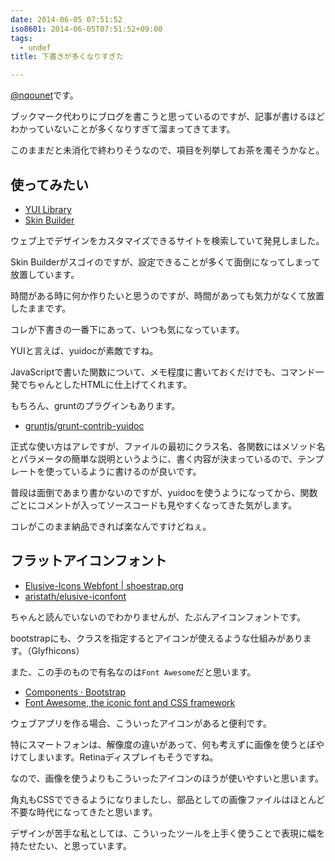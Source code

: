 ```yaml
---
date: 2014-06-05 07:51:52
iso8601: 2014-06-05T07:51:52+09:00
tags:
  - undef
title: 下書きが多くなりすぎた

---
```


<p><a href="https://twitter.com/nqounet">@nqounet</a>です。</p>

<p>ブックマーク代わりにブログを書こうと思っているのですが、記事が書けるほどわかっていないことが多くなりすぎて溜まってきてます。</p>

<p>このままだと未消化で終わりそうなので、項目を列挙してお茶を濁そうかなと。</p>



<h2>使ってみたい</h2>

<ul>
<li><a href="http://yuilibrary.com/">YUI Library</a></li>
<li><a href="http://yui.github.io/skinbuilder/">Skin Builder</a></li>
</ul>

<p>ウェブ上でデザインをカスタマイズできるサイトを検索していて発見しました。</p>

<p>Skin Builderがスゴイのですが、設定できることが多くて面倒になってしまって放置しています。</p>

<p>時間がある時に何か作りたいと思うのですが、時間があっても気力がなくて放置したままです。</p>

<p>コレが下書きの一番下にあって、いつも気になっています。</p>

<p>YUIと言えば、yuidocが素敵ですね。</p>

<p>JavaScriptで書いた関数について、メモ程度に書いておくだけでも、コマンド一発でちゃんとしたHTMLに仕上げてくれます。</p>

<p>もちろん、gruntのプラグインもあります。</p>

<ul>
<li><a href="https://github.com/gruntjs/grunt-contrib-yuidoc">gruntjs/grunt-contrib-yuidoc</a></li>
</ul>

<p>正式な使い方はアレですが、ファイルの最初にクラス名、各関数にはメソッド名とパラメータの簡単な説明というように、書く内容が決まっているので、テンプレートを使っているように書けるのが良いです。</p>

<p>普段は面倒であまり書かないのですが、yuidocを使うようになってから、関数ごとにコメントが入ってソースコードも見やすくなってきた気がします。</p>

<p>コレがこのまま納品できれば楽なんですけどねぇ。</p>

<h2>フラットアイコンフォント</h2>

<ul>
<li><a href="http://shoestrap.org/downloads/elusive-icons-webfont/">Elusive-Icons Webfont | shoestrap.org</a></li>
<li><a href="https://github.com/aristath/elusive-iconfont">aristath/elusive-iconfont</a></li>
</ul>

<p>ちゃんと読んでいないのでわかりませんが、たぶんアイコンフォントです。</p>

<p>bootstrapにも、クラスを指定するとアイコンが使えるような仕組みがあります。（Glyfhicons）</p>

<p>また、この手のもので有名なのは<code>Font Awesome</code>だと思います。</p>

<ul>
<li><a href="http://getbootstrap.com/components/#glyphicons">Components · Bootstrap</a></li>
<li><a href="http://fortawesome.github.io/Font-Awesome/">Font Awesome, the iconic font and CSS framework</a></li>
</ul>

<p>ウェブアプリを作る場合、こういったアイコンがあると便利です。</p>

<p>特にスマートフォンは、解像度の違いがあって、何も考えずに画像を使うとぼやけてしまいます。Retinaディスプレイもそうですね。</p>

<p>なので、画像を使うよりもこういったアイコンのほうが使いやすいと思います。</p>

<p>角丸もCSSでできるようになりましたし、部品としての画像ファイルはほとんど不要な時代になってきたと思います。</p>

<p>デザインが苦手な私としては、こういったツールを上手く使うことで表現に幅を持たせたい、と思っています。</p>
    	
